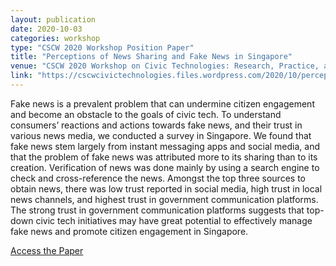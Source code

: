 ```yaml
---
layout: publication
date: 2020-10-03
categories: workshop
type: "CSCW 2020 Workshop Position Paper"
title: "Perceptions of News Sharing and Fake News in Singapore"
venue: "CSCW 2020 Workshop on Civic Technologies: Research, Practice, and Open Challenges"
link: "https://cscwcivictechnologies.files.wordpress.com/2020/10/perceptions_of_news_sharing_and_fakenews_in_singapore.pdf"
---
```


Fake news is a prevalent problem that can undermine citizen engagement and become an obstacle to the goals of civic tech. To understand consumers’ reactions and actions towards fake news, and their trust in various news media, we conducted a survey in Singapore. We found that fake news stem largely from instant messaging apps and social media, and that the problem of fake news was attributed more to its sharing than to its creation. Verification of news was done mainly by using a search engine to check and cross-reference the news. Amongst the top three sources to obtain news, there was low trust reported in social media, high trust in local news channels, and highest trust in government communication platforms. The strong trust in government communication platforms suggests that top-down civic tech initiatives may have great potential to effectively manage fake news and promote citizen engagement in Singapore.

<a href="https://cscwcivictechnologies.files.wordpress.com/2020/10/perceptions_of_news_sharing_and_fakenews_in_singapore.pdf">Access the Paper</a>